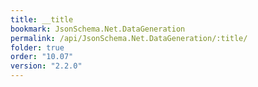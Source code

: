 ```yaml
---
title: __title
bookmark: JsonSchema.Net.DataGeneration
permalink: /api/JsonSchema.Net.DataGeneration/:title/
folder: true
order: "10.07"
version: "2.2.0"
---
```


